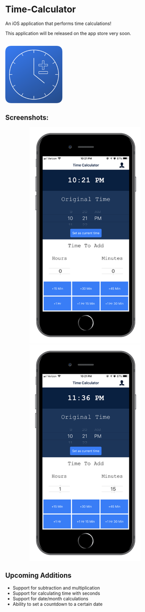 # Time-Calculator
An iOS application that performs time calculations!<br>
<p>This application will be released on the app store very soon.</p>
<br>
<img src="/screenshots/Icon-Full.png" width="180px"></img>

<h2> Screenshots: </h2>
<div align="center">
    <img src="/screenshots/screenshot1.png" width="350px"></img> 
    <img src="/screenshots/screenshot2.png" width="350px"></img> 
</div>

<h2>Upcoming Additions</h2>
<ul>
  <li>Support for subtraction and multiplication</li>
    <li>Support for calculating time with seconds</li>
    <li>Support for date/month calculations</li>
    <li>Ability to set a countdown to a certain date</li>
</ul>
